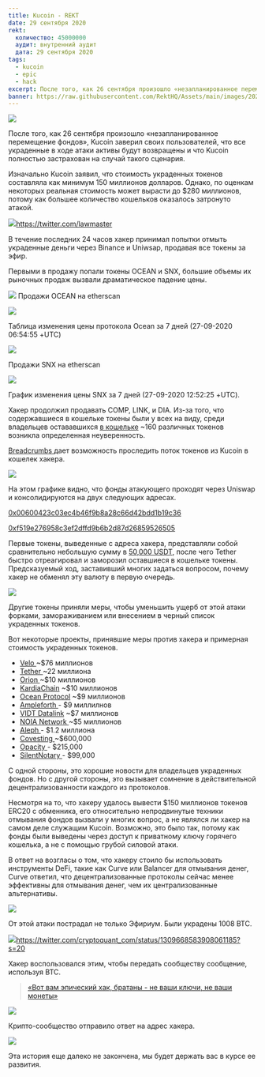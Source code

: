 ```yaml
---
title: Kucoin - REKT
date: 29 сентября 2020
rekt: 
  количество: 45000000
  аудит: внутренний аудит
  дата: 29 сентября 2020
tags:
  - kucoin
  - epic
  - hack
excerpt: После того, как 26 сентября произошло «незапланированное перемещение фондов», Kucoin заверил своих пользователей, что все украденные в ходе атаки активы будут возвращены и что Kucoin полностью застрахован на случай такого сценария.
banner: https://raw.githubusercontent.com/RektHQ/Assets/main/images/2020/09/kucoinwojak-2.jpg
---
```


![](https://raw.githubusercontent.com/RektHQ/Assets/main/images/2020/09/kucoinwojak-2.jpg)

После того, как 26 сентября произошло «незапланированное перемещение фондов», Kucoin заверил своих пользователей, что все украденные в ходе атаки активы будут возвращены и что Kucoin полностью застрахован на случай такого сценария.

Изначально Kucoin заявил, что стоимость украденных токенов составляла как минимум 150 миллионов долларов. Однако, по оценкам некоторых реальная стоимость может вырасти до $280 миллионов, потому как большее количество кошельков оказалось затронуто атакой. 

![](https://lh5.googleusercontent.com/jSvYaOxSiPSRRAs2MpTOVHgjB_tloUJBPJ3ogbbRRc2eRVfCEclg-L_u1MLEgTRuBbtyNWRb1FsGXB2sCZCf02jE2q-VRADXtu5TGwrdhw8QVzVJSOvuHALL83veNYqXgL9KfEXK)https://twitter.com/lawmaster

В течение последних 24 часов хакер принимал попытки отмыть украденные деньги через Binance и Uniwsap, продавая все токены за эфир.

Первыми в продажу попали токены OCEAN и SNX, большие объемы их рыночных продаж вызвали драматическое падение цены.

![](https://lh4.googleusercontent.com/bq0uBVE0LKcPXkhOiswITliRJB11zBqtRF_i2ci_pLZDF6UgIZcSQzinXD9fh-qRyRdrbBHoErrE8mQjD-tDPfptI-zPYEdNg8H_f0IJjnBxaQEi703txSSTM0zSDmI-4a9eQl_p)
Продажи OCEAN на etherscan 

![](https://raw.githubusercontent.com/RektHQ/Assets/main/images/2020/09/oceansales.JPG)

Таблица изменения цены протокола Ocean за 7 дней (27-09-2020 06:54:55 +UTC) 

![](https://lh3.googleusercontent.com/ai0TnzWCgqN1R1EcKufgjE-2RoJytN3YYgVlGT_CjRuKi6DUxURPDorDjdndtEEisYqqCmWcXkBc77_xZMMWEKdnsjUFevmMwLC9YH4aEAtd5NSU08QV1UOKbqY0tbSTQvuwLAFW)

Продажи SNX на etherscan 

![](https://lh4.googleusercontent.com/kHeUKoW7vmnDZBOIgenYYVswNMYSyKvG3kFvF_3yEMGNxiF5vjpIjidNn_5JWHMABPZVBAQ9KzVgHu_dg8JNQi0t4nl2z0zLAEdgMUXN6qYh5N4FyeodIR_uqSJj16h4Rfrvmqhp)

График изменения цены SNX за 7 дней (27-09-2020 12:52:25 +UTC). 

Хакер продолжил продавать COMP, LINK, и DIA. Из-за того, что содержавшиеся в кошельке токены были у всех на виду, среди владельцев  остававшихся  [в кошельке](https://etherscan.io/tokenholdings?a=0xeb31973e0febf3e3d7058234a5ebbae1ab4b8c23) ~160 различных токенов возникла определенная неуверенность.

[Breadcrumbs ](https://www.breadcrumbs.app/)дает возможность проследить поток токенов из Kucoin в кошелек хакера.

![](https://lh3.googleusercontent.com/1dmQCPHeMQgnLO88hqpAciHifQcwSLyl2fq-mAQ0-y3L9z1qUuWQbhiHZ_YFmOKa7O0l5_qlaOc-18KaG4vjcJ4UfthObxqGZU2HvV9Xi7Jjgld-o3zt1KiX07CmxIFzKMcNs8uB)

На этом графике видно, что фонды атакующего проходят через Uniswap и консолидируются на двух следующих адресах.

[0x00600423c03ec4b46f9b8a28c66d42bdd1b19c36 ](https://etherscan.io/address/0x00600423c03ec4b46f9b8a28c66d42bdd1b19c36)

[0xf519e276958c3ef2dffd9b6b2d87d26859526505](https://etherscan.io/address/0xf519e276958c3ef2dffd9b6b2d87d26859526505)

Первые токены, выведенные с адреса хакера, представляли собой сравнительно небольшую сумму в [50,000 USDT](https://etherscan.io/tx/0xc6eb6440d4f2c8b649ee7e647e90ea3a354e0bb300540c95d2464553f6b6cff8), после чего Tether быстро отреагировал и заморозил оставшиеся в кошельке токены. Предсказуемый ход, заставивший многих задаться вопросом, почему хакер не обменял эту валюту в первую очередь. 

![](https://lh6.googleusercontent.com/jlT9bg3gp6rcYpKnRCpy-B7_yTsKDne_XGgFHnFv02jfxnXK4ECflNFjrNGp4Wzbg3DVoeXh_r-HUEISks1ffkML6l5jMTXkQ0p2XBhqVSt8K2vjKOxkVKroI9bRowSk2Czsv3sM)

Другие токены приняли меры, чтобы уменьшить ущерб от этой атаки форками, замораживанием или внесением в черный список украденных токенов. 

Вот некоторые проекты, принявшие меры против хакера и примерная стоимость украденных токенов.

- [Velo ](https://twitter.com/veloprotocol/status/1309937702041608192?s=20)~$76 миллионов
- [Tether ](https://twitter.com/paoloardoino/status/1309771801581494272?s=20)~22 миллиона
- [Orion ](https://blog.orionprotocol.io/tokenswap)~$10 миллионов
- [KardiaChain](https://medium.com/kardiachain/kardiachain-issues-1-1-token-swap-in-response-to-kucoin-security-breach-ensuring-no-loss-to-kai-218b564b03d7) ~$10 миллионов
- [Ocean Protocol](https://twitter.com/oceanprotocol/status/1310154281505390592) ~$9 миллионов
- [Ampleforth ](https://twitter.com/AmpleforthOrg/status/1310355657632092160)- $9 миллилнов
- [VIDT Datalink](https://twitter.com/VIDT_Datalink/status/1309880082337615872?s=20) ~$7 миллионов
- [NOIA Network ](https://medium.com/noia/kucoin-exchange-hack-update-fe8f49ca6393)~$5 миллионов
- [Aleph ](https://medium.com/aleph-im/kucoin-exchange-hack-update-c1cd88a55301)- $1.2 миллиона
- [Covesting ](https://twitter.com/covesting/status/1310103008152350725?s=20)~$600,000
- [Opacity ](https://medium.com/opacity-storage/kucoin-security-incident-and-opq-token-swap-faa3fb45d44d)- $215,000
- [SilentNotary ](https://twitter.com/SilentNotary/status/1309876794372354050?s=20)- $99,000

С одной стороны, это хорошие новости для владельцев украденных фондов. Но с другой стороны, это вызывает сомнение в действительной децентрализованности каждого из протоколов. 

Несмотря на то, что хакеру удалось вывести $150 миллионов токенов ERC20 с обменника, его относительно непродвинутые техники отмывания фондов вызвали у многих вопрос, а не являлся ли хакер на самом деле служащим Kucoin. Возможно, это было так, потому как фонды были выведены через доступ к приватному ключу горячего кошелька, а не с помощью грубой силовой атаки.

В ответ на возгласы о том, что хакеру стоило бы использовать инструменты DeFi, такие как Curve или Balancer для отмывания денег, Curve ответил, что децентрализованные протоколы сейчас менее эффективны для отмывания денег, чем их централизованные альтернативы.

![](https://lh5.googleusercontent.com/3MYTGQ9VLY_N1aHUP22vwMNB2UhrBN85gTaiEjmfI5Y7QpQicRbKbO7cNeJgIW2Fj_wEd-Kd1pQscKMBgOK6BxuSpl2a4P4QLLYZKCHgv0UGKhSQUE0SJqk2H091lbV7tQR2decL)

От этой атаки пострадал не только Эфириум. Были украдены 1008 BTC.

![](https://lh6.googleusercontent.com/-jqWL3Elk3xHOe5qutdui5mPMzS6IrOOP5HUztVA4-0w3EQ_-VPrGM9Y58AK4JCmSOANBqnIm158aqvZy0Iipe5_ctq3nxYE0iOIzgU3FDC53a8uLsXS1ybCk0yrzxAuXCqF71Hu)https://twitter.com/cryptoquant_com/status/1309668583908061185?s=20

Хакер воспользовался этим, чтобы передать сообществу сообщение, используя BTC.

> [«Вот вам эпический хак, братаны - не ваши ключи, не ваши монеты»](https://blockchair.com/bitcoin/transaction/4e6f0e562e1309ff4fa17e0d87e9bdbadce924a16201e86807028cbed9dfb3b8)

![](https://lh3.googleusercontent.com/T1D2MBp9_4_vCpQCT3R-iM3Y7PBEylUJmZ8eP0sMh4Fe85tiWQxQP8M0Y2ZR9ELuXY-blAfwTmvy1jehVjF5zXMblrw1S_uytgoTDnQHwDFz7tzyORBLo8DRotsxIV-se_9zSiVH)

Крипто-сообщество отправило ответ на адрес хакера. 

![](https://lh3.googleusercontent.com/gecctBXdN_wEWsPiWGmPLpWnkByl9QzWr85Ck6mEg58-c6Pf5I_h6yp3loKcTral-SVjmHMLvmqUUGg4fN9QcAm6E-h2S8MbRLSu3rBnJlv1xmJKp1aA2uEp9uqcZQnEUFzG8mcC)

Эта история еще далеко не закончена, мы будет держать вас в курсе ее развития.
